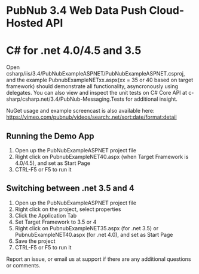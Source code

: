 # PubNub 3.4 Web Data Push Cloud-Hosted API
# C# for .net 4.0/4.5 and 3.5

Open csharp/iis/3.4/PubNubExampleASPNET/PubNubExampleASPNET.csproj, and the example PubnubExampleNETxx.aspx(xx = 35 or 40 based on target framework) should demonstrate all functionality, asyncronously using delegates.
You can also view and inspect the unit tests on C# Core API at c-sharp/csharp.net/3.4/PubNub-Messaging.Tests for additional insight. 

NuGet usage and example screencast is also available here: https://vimeo.com/pubnub/videos/search:.net/sort:date/format:detail

## Running the Demo App

1. Open up the PubNubExampleASPNET project file
2. Right click on PubnubExampleNET40.aspx (when Target Framework is 4.0/4.5), and set as Start Page
3. CTRL-F5 or F5 to run it

## Switching between .net 3.5 and 4

1. Open up the PubNubExampleASPNET project file
2. Right click on the project, select properties
3. Click the Application Tab
4. Set Target Framework to 3.5 or 4
5. Right click on PubnubExampleNET35.aspx (for .net 3.5) or PubnubExampleNET40.aspx (for .net 4.0), and set as Start Page
6. Save the project
7. CTRL-F5 or F5 to run it

Report an issue, or email us at support if there are any additional questions or comments.
